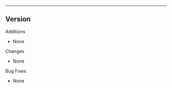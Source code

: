 ------------------------------------------------------
Version 
------------------------------------------------------
Additions
- None

Changes
- None

Bug Fixes
- None
